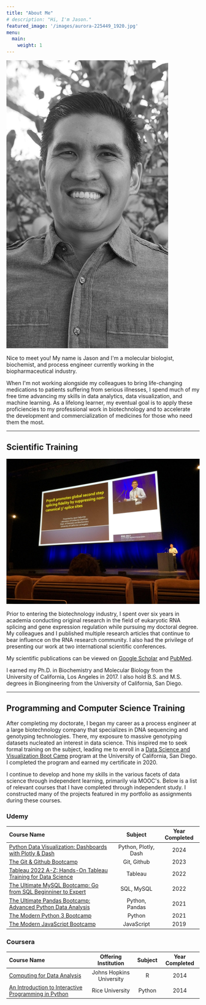 ```yaml
---
title: "About Me"
# description: "Hi, I'm Jason."
featured_image: '/images/aurora-225449_1920.jpg'
menu:
  main:
    weight: 1
---
```

<!-- {{< figure src="/images/about/DSCF1926-bw.jpg"  >}} -->
<!-- <img src="{{ "images/about/DSCF1926-bw.jpg" | relURL }}" alt="My Image"> -->
![](DSCF1926-bw.jpg)


Nice to meet you! My name is Jason and I'm a molecular biologist, biochemist, and process engineer currently working in the biopharmaceutical industry.  

When I'm not working alongside my colleagues to bring life-changing medications to patients suffering from serious illnesses, I spend much of my free time advancing my skills in data analytics, data visualization, and machine learning. As a lifelong learner, my eventual goal is to apply these proficiencies to my professional work in biotechnology and to accelerate the development and commercialization of medicines for those who need them the most.

---

## Scientific Training

<!-- {{< figure src="/images/about/prague_talk1.jpg"  >}} -->
![](prague_talk1.jpg)

Prior to entering the biotechnology industry, I spent over six years in academia conducting original research in the field of eukaryotic RNA splicing and gene expression regulation while pursuing my doctoral degree. My colleagues and I published multiple research articles that continue to bear influence on the RNA research community. I also had the privilege of presenting our work at two international scientific conferences.  

My scientific publications can be viewed on [Google Scholar](https://scholar.google.com/citations?user=DM08A88AAAAJ&hl=en&oi=ao) and [PubMed](https://pubmed.ncbi.nlm.nih.gov/?term=Jason+Gabunilas%5BAuthor%5D&sort=date).

I earned my Ph.D. in Biochemistry and Molecular Biology from the University of California, Los Angeles in 2017. I also hold B.S. and M.S. degrees in Biongineering from the University of California, San Diego.

---

## Programming and Computer Science Training

After completing my doctorate, I began my career as a process engineer at a large biotechnology company that specializes in DNA sequencing and genotyping technologies. There, my exposure to massive genotyping datasets nucleated an interest in data science. This inspired me to seek formal training on the subject, leading me to enroll in a [Data Science and Visualization Boot Camp](https://extendedstudies.ucsd.edu/courses-and-programs/data-science-and-visualization-part-i) program at the University of California, San Diego. I completed the program and earned my certificate in 2020.

I continue to develop and hone my skills in the various facets of data science through independent learning, primarily via MOOC's. Below is a list of relevant courses that I have completed through independent study. I constructed many of the projects featured in my portfolio as assignments during these courses.

### Udemy

| Course Name | Subject | Year Completed |
| :--- | :----: | :----: |
| [Python Data Visualization: Dashboards with Plotly & Dash](https://1drv.ms/b/s!Agcorq39NjGPhf8Bgi4HbzDjLy1eKQ?e=1eWRpz) | Python, Plotly, Dash | 2024
| [The Git & Github Bootcamp](https://1drv.ms/b/s!Agcorq39NjGPhf59MtaL9xgy7LQC6Q?e=f6MWpT) | Git, Github | 2023
| [Tableau 2022 A-Z: Hands-On Tableau Training for Data Science](https://drive.google.com/open?id=1CoCnyEGbBLI9U5rMTIXDykW9fbzmiAUB&usp=drive_fs) | Tableau | 2022
| [The Ultimate MySQL Bootcamp: Go from SQL Beginniner to Expert](https://1drv.ms/b/s!Agcorq39NjGPhf5_heswQnFaA9dDbw?e=Xjunrr) | SQL, MySQL | 2022
| [The Ultimate Pandas Bootcamp: Advanced Python Data Analysis](https://1drv.ms/b/s!Agcorq39NjGPhf8AUxCqFgYSeUQmtg?e=fFnAWd) | Python, Pandas | 2021
| [The Modern Python 3 Bootcamp](https://1drv.ms/b/s!Agcorq39NjGPhf8ClHdvZ99jUf8LLw?e=0Wtl4D) | Python | 2021
| [The Modern JavaScript Bootcamp](https://1drv.ms/b/s!Agcorq39NjGPhf5-5GxjyRgpN-nztQ?e=gpHWGq) | JavaScript| 2019

### Coursera

| Course Name | Offering Institution | Subject |Year Completed |
| :--- | :----: | :----: | :----: |
| [Computing for Data Analysis](https://1drv.ms/b/s!Agcorq39NjGPhfN8XTmfiLgYXKb0rg?e=VbemLo) | Johns Hopkins University | R| 2014 |
| [An Introduction to Interactive Programming in Python](https://1drv.ms/b/s!Agcorq39NjGPhfN9gp6aAhXMMCwKhw?e=yQZLL5) | Rice University | Python | 2014 |



